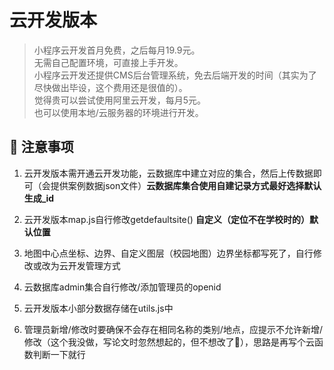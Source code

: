 # 云开发版本
> 小程序云开发首月免费，之后每月19.9元。  
无需自己配置环境，可直接上手开发。  
小程序云开发还提供CMS后台管理系统，免去后端开发的时间（其实为了尽快做出毕设，这个费用还是很值的）。  
觉得贵可以尝试使用阿里云开发，每月5元。  
也可以使用本地/云服务器的环境进行开发。

## 🔬 注意事项

1.  云开发版本需开通云开发功能，云数据库中建立对应的集合，然后上传数据即可（会提供案例数据json文件）**云数据库集合使用自建记录方式最好选择默认生成_id**  

2.  云开发版本map.js自行修改getdefaultsite() **自定义（定位不在学校时的）默认位置**  

3.  地图中心点坐标、边界、自定义图层（校园地图）边界坐标都写死了，自行修改或改为云开发管理方式  

4.  云数据库admin集合自行修改/添加管理员的openid  

5.  云开发版本小部分数据存储在utils.js中  

6.  管理员新增/修改时要确保不会存在相同名称的类别/地点，应提示不允许新增/修改（这个我没做，写论文时忽然想起的，但不想改了🤣），思路是再写个云函数判断一下就行  
